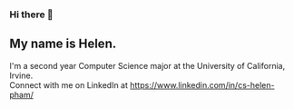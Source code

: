 ### Hi there 👋
## My name is Helen.  

I'm a second year Computer Science major at the University of California, Irvine.  
Connect with me on LinkedIn at https://www.linkedin.com/in/cs-helen-pham/
<!--
**helenaph18/helenaph18** is a ✨ _special_ ✨ repository because its `README.md` (this file) appears on your GitHub profile.

Here are some ideas to get you started:

- 🔭 I’m currently working on ...
- 🌱 I’m currently learning ...
- 👯 I’m looking to collaborate on ...
- 🤔 I’m looking for help with ...
- 💬 Ask me about ...
- 📫 How to reach me: ...
- 😄 Pronouns: ...
- ⚡ Fun fact: ...
-->
